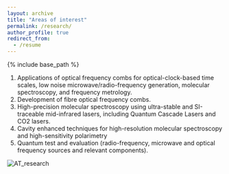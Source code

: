 ```yaml
---
layout: archive
title: "Areas of interest"
permalink: /research/
author_profile: true
redirect_from:
  - /resume
---
```


{% include base_path %}

1. Applications of optical frequency combs for optical-clock-based time scales, low noise microwave/radio-frequency generation, molecular spectroscopy, and frequency metrology.
1. Development of fibre optical frequency combs.
1. High-precision molecular spectroscopy using ultra-stable and SI-traceable mid-infrared lasers, including Quantum Cascade Lasers and CO2 lasers.
1. Cavity enhanced techniques for high-resolution molecular spectroscopy and high-sensitivity polarimetry 
1. Quantum test and evaluation (radio-frequency, microwave and optical frequency sources and relevant components).

![AT_research](https://github.com/antran-phys/antran-phys.github.io/assets/172888192/7550d508-b7e7-4647-9969-a3d06b5cd915)
